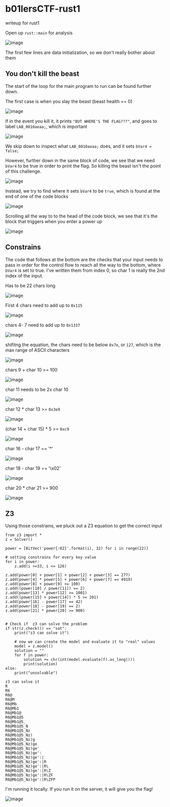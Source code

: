 # b01lersCTF-rust1
writeup for rust1

Open up `rust::main` for analysis

![image](https://user-images.githubusercontent.com/7328587/165008653-b3c2da5f-d431-4883-95c7-d052367b48fc.png)

The first few lines are data initialization, so we don't really bother about them

You don't kill the beast
---

The start of the loop for the main program to run can be found further down.

The first case is when you slay the beast (beast health == 0)

![image](https://user-images.githubusercontent.com/7328587/165008754-d0e060ce-e11f-4790-b9ec-597a07a4e74b.png)

If in the event you kill it, it prints `"BUT WHERE'S THE FLAG???"`, and goes to label `LAB_0010aeaa;`, which is important

![image](https://user-images.githubusercontent.com/7328587/165008892-0ef315cf-35d9-493a-b82f-0b924ed6d5f5.png)

We skip down to inspect what `LAB_0010aeaa;` does, and it sets `bVar4 = false;`

However, further down in the same block of code, we see that we need `bVar4` to be true in order to print the flag. So killing the beast isn't the point of this challenge.

![image](https://user-images.githubusercontent.com/7328587/165009055-4363296f-65f8-4072-8151-2ffa89a3d958.png)

Instead, we try to find where it sets `bVar4` to be `true`, which is found at the end of one of the code blocks

![image](https://user-images.githubusercontent.com/7328587/165009242-98b7d8ec-015e-4cc9-a479-4f6a26e43bd7.png)

Scrolling all the way to to the head of the code block, we see that it's the block that triggers when you enter a power up

![image](https://user-images.githubusercontent.com/7328587/165009355-277e16b2-cb4e-4278-850b-e45f7bb12c2b.png)

Constrains
---

The code that follows at the bottom are the checks that your input needs to pass in order for the control flow to reach all the way to the bottom, where `bVar4` is set to true. I've written them from index 0, so char 1 is really the 2nd index of the input.

Has to be 22 chars long

![image](https://user-images.githubusercontent.com/7328587/165009595-2e75e12d-69ed-4ec1-a298-9085892185d5.png)

First 4 chars need to add up to `0x115`

![image](https://user-images.githubusercontent.com/7328587/165009629-9f44b35a-7e2b-48a0-8282-f3c5072755dd.png)

chars 4- 7 need to add up to `0x1337`

![image](https://user-images.githubusercontent.com/7328587/165009694-1165a504-36d8-47ae-9b1c-512c676e2253.png)

shifitng the equation, the chars need to be below `0x7e`, or `127`, which is the max range of ASCII characters

![image](https://user-images.githubusercontent.com/7328587/165009732-dd2a9ea3-8650-4104-bda5-83364fa7ce08.png)

chars 9 + char 10  >= 100

![image](https://user-images.githubusercontent.com/7328587/165009846-e4bf9701-0f12-4c86-b16c-0a5e8a0e05cc.png)

char 11 needs to be 2x char 10

![image](https://user-images.githubusercontent.com/7328587/165009891-33863b22-0c0b-4e9b-84a8-4570731e9298.png)

char 12 * char 13  >= `0x3e9`

![image](https://user-images.githubusercontent.com/7328587/165009965-72187e8c-ec8d-463b-bd74-5c428eeead4e.png)

(char 14 + char 15) * 5  >= `0xc9`

![image](https://user-images.githubusercontent.com/7328587/165010020-5e315fb2-5467-4e0e-9e0d-d6dce00ac6cd.png)

char 16 - char 17 == '*'

![image](https://user-images.githubusercontent.com/7328587/165010092-2ac0bec9-e2e5-4b4e-a8d3-a6d9180597dc.png)

char 18 - char 19 == '\x02'

![image](https://user-images.githubusercontent.com/7328587/165010250-52b7c894-9864-4947-91f5-50481f933725.png)

char 20 * char 21 >= 900

![image](https://user-images.githubusercontent.com/7328587/165010322-3f54bd1a-8d71-4271-acd8-7ed0da335636.png)

Z3
---

Using those constrains, we pluck out a Z3 equation to get the correct input

```
from z3 import *
z = Solver()

power = [BitVec('power{:02}'.format(i), 32) for i in range(22)]

# setting constrains for every key value
for i in power:
    z.add(i >=33, i <= 126)

z.add(power[0] + power[1] + power[2] + power[3] == 277)
z.add(power[4] * power[5] + power[6] + power[7] == 4919)
z.add(power[8] + power[9] >= 100)
z.add((power[10] / power[11]) == 2)
z.add(power[13] * power[12] >= 1001)
z.add((power[15] + power[14]) * 5 >= 201)
z.add(power[16] - power[17] == 42)
z.add(power[18] - power[19] == 2)
z.add(power[21] * power[20] >= 900)


# Check if  z3 can solve the problem
if str(z.check()) == "sat":
    print("z3 can solve it")

    # now we can create the model and evaluate it to "real" values
    model = z.model()
    solution = ""
    for f in power:
        solution += chr(int(model.evaluate(f).as_long()))
        print(solution)
else:
    print("unsolvable")
```

```
z3 can solve it
R
R6
R6@
R6@M
R6@Mb
R6@Mb1
R6@Mb1@
R6@Mb1@5
R6@Mb1@5_
R6@Mb1@5_N
R6@Mb1@5_Nz
R6@Mb1@5_Nz)
R6@Mb1@5_Nz)g
R6@Mb1@5_Nz)ge
R6@Mb1@5_Nz)ge'
R6@Mb1@5_Nz)ge':
R6@Mb1@5_Nz)ge':|
R6@Mb1@5_Nz)ge':|R
R6@Mb1@5_Nz)ge':|R\
R6@Mb1@5_Nz)ge':|R\Z
R6@Mb1@5_Nz)ge':|R\ZF
R6@Mb1@5_Nz)ge':|R\ZFP
```

I'm running it locally. If you run it on the server, it will give you the flag!

![image](https://user-images.githubusercontent.com/7328587/165010786-8765229a-5bdc-498b-b41d-c22030f85ba7.png)

